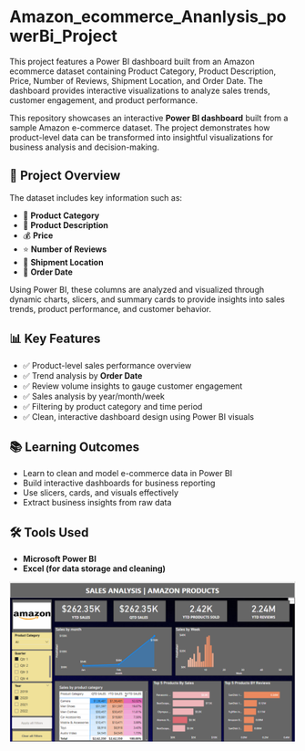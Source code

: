 # Amazon_ecommerce_Ananlysis_powerBi_Project
This project features a Power BI dashboard built from an Amazon ecommerce dataset containing Product  Category, Product Description, Price, Number of Reviews, Shipment Location, and Order Date.  The dashboard provides interactive visualizations to analyze sales trends, customer engagement,  and product performance.

This repository showcases an interactive **Power BI dashboard** built from a sample Amazon e-commerce dataset. The project demonstrates how product-level data can be transformed into insightful visualizations for business analysis and decision-making.


## 📌 Project Overview
The dataset includes key information such as:

- 🛒 **Product Category**  
- 📝 **Product Description**  
- 💰 **Price**  
- ⭐ **Number of Reviews**  
- 🚚 **Shipment Location**  
- 📅 **Order Date**

Using Power BI, these columns are analyzed and visualized through dynamic charts, slicers, and summary cards to provide insights into sales trends, product performance, and customer behavior.


## 📊 Key Features
- ✅ Product-level sales performance overview  
- ✅ Trend analysis by **Order Date**  
- ✅ Review volume insights to gauge customer engagement  
- ✅ Sales analysis by year/month/week
- ✅ Filtering by product category and time period  
- ✅ Clean, interactive dashboard design using Power BI visuals


## 📚 Learning Outcomes
- Learn to clean and model e-commerce data in Power BI  
- Build interactive dashboards for business reporting  
- Use slicers, cards, and visuals effectively  
- Extract business insights from raw data


## 🛠 Tools Used
- **Microsoft Power BI**  
- **Excel (for data storage and cleaning)**

![Amazon Dashboard Screenshot](https://github.com/ashish411033/Amazon_Ecommerce_Ananlysis_PowerBi_Project/blob/062b1ab0f8b2495d5720d318c02ca66d78c9163e/Amazon%20dashboard.PNG)




